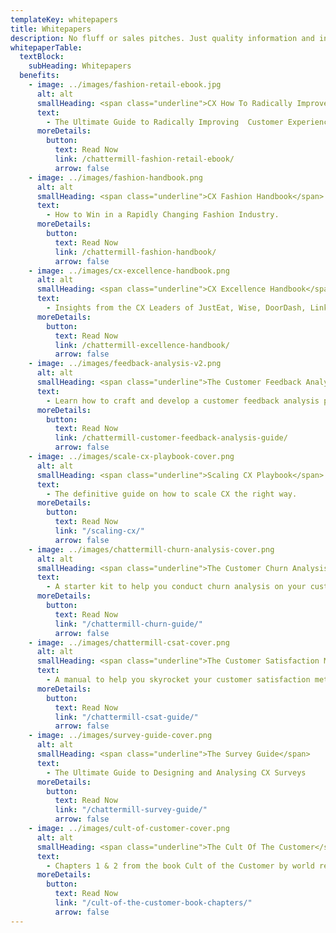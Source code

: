 ```yaml
---
templateKey: whitepapers
title: Whitepapers
description: No fluff or sales pitches. Just quality information and insights.
whitepaperTable:
  textBlock:
    subHeading: Whitepapers
  benefits:
    - image: ../images/fashion-retail-ebook.jpg
      alt: alt
      smallHeading: <span class="underline">CX How To Radically Improve Customer Experience in Fashion and Retail</span>
      text:
        - The Ultimate Guide to Radically Improving  Customer Experience For Your Fashion and Retail Brand.
      moreDetails:
        button:
          text: Read Now
          link: /chattermill-fashion-retail-ebook/
          arrow: false
    - image: ../images/fashion-handbook.png
      alt: alt
      smallHeading: <span class="underline">CX Fashion Handbook</span>
      text:
        - How to Win in a Rapidly Changing Fashion Industry.
      moreDetails:
        button:
          text: Read Now
          link: /chattermill-fashion-handbook/
          arrow: false
    - image: ../images/cx-excellence-handbook.png
      alt: alt
      smallHeading: <span class="underline">CX Excellence Handbook</span>
      text:
        - Insights from the CX Leaders of JustEat, Wise, DoorDash, LinkedIn, Calvin Klein and CXM.
      moreDetails:
        button:
          text: Read Now
          link: /chattermill-excellence-handbook/
          arrow: false
    - image: ../images/feedback-analysis-v2.png
      alt: alt
      smallHeading: <span class="underline">The Customer Feedback Analysis Starter kit</span>
      text:
        - Learn how to craft and develop a customer feedback analysis process at your company.
      moreDetails:
        button:
          text: Read Now
          link: /chattermill-customer-feedback-analysis-guide/
          arrow: false
    - image: ../images/scale-cx-playbook-cover.png
      alt: alt
      smallHeading: <span class="underline">Scaling CX Playbook</span>
      text:
        - The definitive guide on how to scale CX the right way.
      moreDetails:
        button:
          text: Read Now
          link: "/scaling-cx/"
          arrow: false
    - image: ../images/chattermill-churn-analysis-cover.png
      alt: alt
      smallHeading: <span class="underline">The Customer Churn Analysis Starter kit</span>
      text:
        - A starter kit to help you conduct churn analysis on your customer base.
      moreDetails:
        button:
          text: Read Now
          link: "/chattermill-churn-guide/"
          arrow: false
    - image: ../images/chattermill-csat-cover.png
      alt: alt
      smallHeading: <span class="underline">The Customer Satisfaction Manual</span>
      text:
        - A manual to help you skyrocket your customer satisfaction metrics.
      moreDetails:
        button:
          text: Read Now
          link: "/chattermill-csat-guide/"
          arrow: false
    - image: ../images/survey-guide-cover.png
      alt: alt
      smallHeading: <span class="underline">The Survey Guide</span>
      text:
        - The Ultimate Guide to Designing and Analysing CX Surveys
      moreDetails:
        button:
          text: Read Now
          link: "/chattermill-survey-guide/"
          arrow: false
    - image: ../images/cult-of-customer-cover.png
      alt: alt
      smallHeading: <span class="underline">The Cult Of The Customer</span>
      text:
        - Chapters 1 & 2 from the book Cult of the Customer by world renowned CX Consultant Shep Hyken
      moreDetails:
        button:
          text: Read Now
          link: "/cult-of-the-customer-book-chapters/"
          arrow: false
---
```

